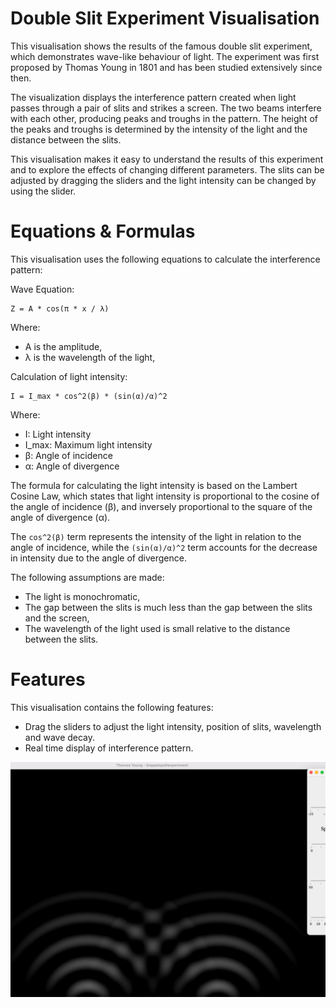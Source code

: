 # Double Slit Experiment Visualisation
This visualisation shows the results of the famous double slit experiment, which demonstrates wave-like behaviour of light. The experiment was first proposed by Thomas Young in 1801 and has been studied extensively since then.

The visualization displays the interference pattern created when light passes through a pair of slits and strikes a screen. The two beams interfere with each other, producing peaks and troughs in the pattern. The height of the peaks and troughs is determined by the intensity of the light and the distance between the slits.

This visualisation makes it easy to understand the results of this experiment and to explore the effects of changing different parameters. The slits can be adjusted by dragging the sliders and the light intensity can be changed by using the slider.

# Equations & Formulas
This visualisation uses the following equations to calculate the interference pattern:

Wave Equation:
```
Z = A * cos(π * x / λ)
```
Where:
+ A is the amplitude,
+ λ is the wavelength of the light,

Calculation of light intensity:
```
I = I_max * cos^2(β) * (sin(α)/α)^2
```
Where:

+ I: Light intensity
+ I_max: Maximum light intensity
+ β: Angle of incidence
+ α: Angle of divergence

The formula for calculating the light intensity is based on the Lambert Cosine Law, 
which states that light intensity is proportional to the cosine of the angle of incidence (β), 
and inversely proportional to the square of the angle of divergence (α). 

The ```cos^2(β)``` term represents the intensity of the light in relation to the angle of incidence, 
while the ```(sin(α)/α)^2``` term accounts for the decrease in intensity due to the angle of divergence.

The following assumptions are made:
+ The light is monochromatic,
+ The gap between the slits is much less than the gap between the slits and the screen, 
+ The wavelength of the light used is small relative to the distance between the slits.

# Features
This visualisation contains the following features:
+ Drag the sliders to adjust the light intensity, position of slits, wavelength and wave decay.
+ Real time display of interference pattern.

![demo.png](demo.png)